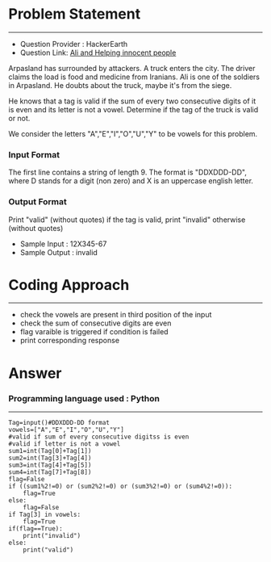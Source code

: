 # Problem Statement
---
- Question Provider : HackerEarth
- Question Link: [Ali and Helping innocent people](https://www.hackerearth.com/practice/basic-programming/input-output/basics-of-input-output/practice-problems/algorithm/cartag-948c2b02/)

<p>Arpasland has surrounded by attackers. 
  A truck enters the city. The driver claims the load is food and medicine from Iranians. 
  Ali is one of the soldiers in Arpasland. He doubts about the truck, maybe it's from the siege. 
  </p>He knows that a tag is valid if the sum of every two consecutive digits of it is even and its letter is not a vowel. Determine if the tag of the truck is valid or not.
<p>
We consider the letters "A","E","I","O","U","Y" to be vowels for this problem.
</p>

### Input Format

The first line contains a string of length 9. The format is "DDXDDD-DD", where D stands for a digit (non zero) and X is an uppercase english letter.

### Output Format

Print "valid" (without quotes) if the tag is valid, print "invalid" otherwise (without quotes)

- Sample Input : 12X345-67
- Sample Output : invalid


# Coding Approach
---
- check the vowels are present in third position of the input
- check the sum of consecutive digits are even
- flag varaible is triggered if condition is failed
- print corresponding response

# Answer

### Programming language used : Python
---
```
Tag=input()#DDXDDD-DD format
vowels=["A","E","I","O","U","Y"]
#valid if sum of every consecutive digitss is even
#valid if letter is not a vowel
sum1=int(Tag[0]+Tag[1])   
sum2=int(Tag[3]+Tag[4])
sum3=int(Tag[4]+Tag[5])
sum4=int(Tag[7]+Tag[8])
flag=False
if ((sum1%2!=0) or (sum2%2!=0) or (sum3%2!=0) or (sum4%2!=0)):
    flag=True
else:
    flag=False
if Tag[3] in vowels:
    flag=True
if(flag==True):
    print("invalid")
else:
    print("valid")
```
